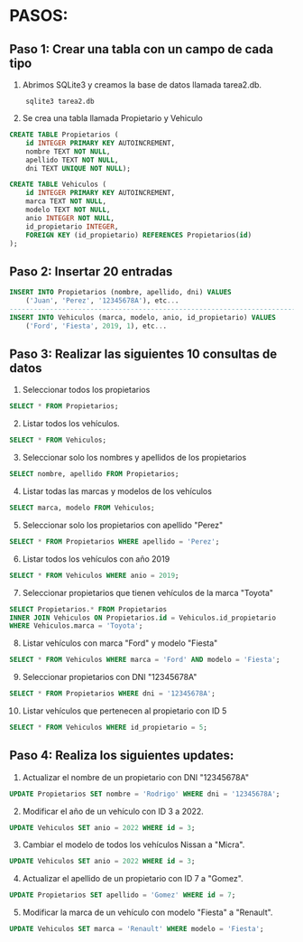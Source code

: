 # PASOS:
## Paso 1: Crear una tabla con un campo de cada tipo
1. Abrimos SQLite3 y creamos la base de datos llamada tarea2.db.

``` code
    sqlite3 tarea2.db
```
2. Se crea una tabla llamada Propietario y Vehiculo
```sql
CREATE TABLE Propietarios (
    id INTEGER PRIMARY KEY AUTOINCREMENT,
    nombre TEXT NOT NULL,
    apellido TEXT NOT NULL,
    dni TEXT UNIQUE NOT NULL);
```
``` sql
CREATE TABLE Vehiculos (
    id INTEGER PRIMARY KEY AUTOINCREMENT,
    marca TEXT NOT NULL,
    modelo TEXT NOT NULL,
    anio INTEGER NOT NULL,
    id_propietario INTEGER,
    FOREIGN KEY (id_propietario) REFERENCES Propietarios(id)
);
```
## Paso 2: Insertar 20 entradas
``` sql
INSERT INTO Propietarios (nombre, apellido, dni) VALUES
    ('Juan', 'Perez', '12345678A'), etc...
-----------------------------------------------------------------------
INSERT INTO Vehiculos (marca, modelo, anio, id_propietario) VALUES
    ('Ford', 'Fiesta', 2019, 1), etc...
```

## Paso 3: Realizar las siguientes 10 consultas de datos
1. Seleccionar todos los propietarios
``` sql
SELECT * FROM Propietarios;
 ```
2. Listar todos los vehículos.
```sql
SELECT * FROM Vehiculos;
```
3. Seleccionar solo los nombres y apellidos de los propietarios
```sql
SELECT nombre, apellido FROM Propietarios;
```
4. Listar todas las marcas y modelos de los vehículos
```sql
SELECT marca, modelo FROM Vehiculos;
```
5. Seleccionar solo los propietarios con apellido "Perez"
```sql
SELECT * FROM Propietarios WHERE apellido = 'Perez';
```
6. Listar todos los vehículos con año 2019
```sql
SELECT * FROM Vehiculos WHERE anio = 2019;
```
7. Seleccionar propietarios que tienen vehículos de la marca "Toyota"
```sql
SELECT Propietarios.* FROM Propietarios
INNER JOIN Vehiculos ON Propietarios.id = Vehiculos.id_propietario
WHERE Vehiculos.marca = 'Toyota';
```
8. Listar vehículos con marca "Ford" y modelo "Fiesta"
```sql
SELECT * FROM Vehiculos WHERE marca = 'Ford' AND modelo = 'Fiesta';
```
9. Seleccionar propietarios con DNI "12345678A"
```sql
SELECT * FROM Propietarios WHERE dni = '12345678A';
```
10. Listar vehículos que pertenecen al propietario con ID 5
```sql
SELECT * FROM Vehiculos WHERE id_propietario = 5;
```

## Paso 4: Realiza los siguientes updates:
 1. Actualizar el nombre de un propietario con DNI "12345678A"
 ```sql
UPDATE Propietarios SET nombre = 'Rodrigo' WHERE dni = '12345678A';
 ```
 2. Modificar el año de un vehículo con ID 3 a 2022.
 ```sql
UPDATE Vehiculos SET anio = 2022 WHERE id = 3;
 ```
3.  Cambiar el modelo de todos los vehículos Nissan a "Micra".
```sql
UPDATE Vehiculos SET anio = 2022 WHERE id = 3;
```
4. Actualizar el apellido de un propietario con ID 7 a "Gomez".
```sql
UPDATE Propietarios SET apellido = 'Gomez' WHERE id = 7;
```
5. Modificar la marca de un vehículo con modelo "Fiesta" a "Renault".
```sql
UPDATE Vehiculos SET marca = 'Renault' WHERE modelo = 'Fiesta';
```
